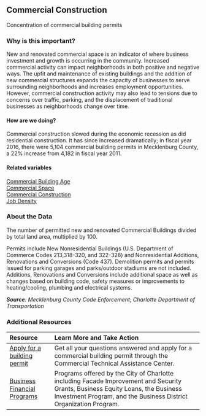 ## Commercial Construction
Concentration of commercial building permits

### Why is this important?
New and renovated commercial space is an indicator of where business investment and growth is occurring in the community. Increased commercial activity can impact neighborhoods in both positive and negative ways. The upfit and maintenance of existing buildings and the addition of new commercial structures expands the capacity of businesses to serve surrounding neighborhoods and increases employment opportunities. However, commercial construction activity may also lead to tensions due to concerns over traffic, parking, and the displacement of traditional businesses as neighborhoods change over time. 

#### How are we doing?
Commercial construction slowed during the economic recession as did residential construction. It has since increased dramatically; in fiscal year 2016, there were 5,104 commercial building permits in Mecklenburg County, a 22% increase from 4,182 in fiscal year 2011. 

#### Related variables
<a href="javascript:void(0)" onclick="model.metricId = 'm42'">Commercial Building Age</a>  
<a href="javascript:void(0)" onclick="model.metricId = 'm41'">Commercial Space</a>  
<a href="javascript:void(0)" onclick="model.metricId = 'm19'">Commercial Construction</a>  
<a href="javascript:void(0)" onclick="model.metricId = 'm75'">Job Density</a>  

### About the Data
The number of permitted new and renovated Commercial Buildings divided by total land area, multiplied by 100. 

Permits include New Nonresidential Buildings (U.S. Department of Commerce Codes 213,318-320, and 322-328) and Nonresidential Additions, Renovations and Conversions (Code 437). Demolition permits and permits issued for parking garages and parks/outdoor stadiums are not included. Additions, Renovations and Conversions include additional space as well as changes based on building code, safety measures or improvements to heating/cooling, plumbing and electrical systems.

_**Source**: Mecklenburg County Code Enforcement; Charlotte Department of Transportation_

### Additional Resources
| Resource | Learn More and Take Action | 
|:--- | :--- |
|[Apply for a building permit](http://charmeck.org/mecklenburg/county/LUESA/CodeEnforcement/PlanReview/CommercialBuilding/Pages/CTAC.aspx) | Get all your questions answered and apply for a commercial building permit through the Commercial Technical Assistance Center.
|[Business Financial Programs](http://charlottenc.gov/NBS/ED/Development/Pages/default.aspx)|Programs offered by the City of Charlotte including Facade Improvement and Security Grants, Business Equity Loans, the Business Investment Program, and the Business District Organization Program. 